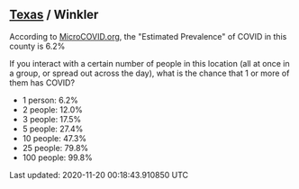 
## [Texas](/united-states/texas) / Winkler

According to [MicroCOVID.org](http://microcovid.org),
the "Estimated Prevalence" of COVID in this county is 6.2%

If you interact with a certain number of people in this location
(all at once in a group, or spread out across the day), what is the chance that
1 or more of them has COVID?

- 1 person: 6.2%
- 2 people: 12.0%
- 3 people: 17.5%
- 5 people: 27.4%
- 10 people: 47.3%
- 25 people: 79.8%
- 100 people: 99.8%

Last updated: 2020-11-20 00:18:43.910850 UTC
